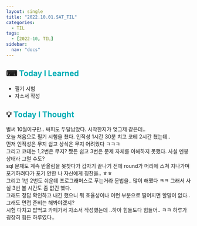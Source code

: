 ```yaml
---
layout: single
title: "2022.10.01.SAT_TIL"
categories:
  - TIL
tags:
  - [2022-10, TIL]
sidebar:
  nav: "docs"
---
```


## ⌨ <a style="color:#00adb5">Today I Learned</a>

- 필기 시험
- 자소서 작성



## 💡 <a style="color:#00adb5">Today I Thought</a>
 
벌써 10월이구만.. 싸피도 두달남았다. 시작한지가 엊그제 같은데..<br>
오늘 처음으로 필기 시험을 쳤다. 인적성 1시간 30분 치고 코테 2시간 쳤는데.. <br>
먼저 인적성은 무지 쉽고 상식은 무지 어려웠다 ㅋㅋㅋ<br>
그리고 코테는 1,2번은 무지? 쨌든 쉽고 3번은 문제 자체를 이해하지 못했다. 사실 멘붕상태라 그럴 수도?<br>
sql 문제도 계속 반올림을 못찾다가 갑자기 끝나기 전에 round가 머리에 스쳐 지나가며 포기하려다가 포기 안한 나 자신에게 칭찬을.. ㅎㅎ<br>
그리고 1번 2번도 쉬운데 프로그래머스로 푸는거라 문법을.. 많이 해맸다 ㅋㅋ 그래서 사실 3번 볼 시간도 좀 없긴 했다.<br>
그래도 정답 확인하고 내긴 했으니 뭐 효율성이나 이런 부분으로 떨어지면 할말이 없다.. 그래도 면접 준비는 해봐야겠지?<br>
시험 다치고 밥먹고 카페가서 자소서 작성했는데 ..하아 힘들도다 힘들어.. ㅋㅋ 하루가 굉장히 힘든 하루였다..